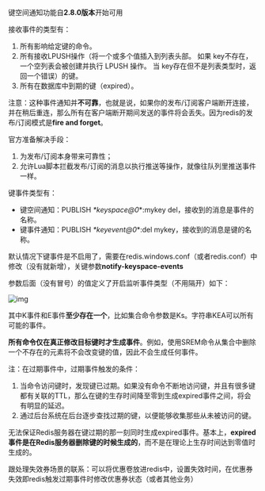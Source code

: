 键空间通知功能自**2.8.0版本**开始可用



接收事件的类型有：

1. 所有影响给定键的命令。
2. 所有接收LPUSH操作（将一个或多个值插入到列表头部。 如果 key不存在，一个空列表会被创建并执行 LPUSH 操作。 当 key存在但不是列表类型时，返回一个错误）的键。
3. 所有在数据库中到期的键（expired）。

注意：这种事件通知并**不可靠**，也就是说，如果你的发布/订阅客户端断开连接，并在稍后重连，那么所有在客户端断开期间发送的事件将会丢失。因为redis的发布/订阅模式是**fire and forget**。

官方准备解决手段：

1. 为发布/订阅本身带来可靠性；
2. 允许Lua脚本拦截发布/订阅的消息以执行推送等操作，就像往队列里推送事件一样。



键事件类型有：

- 键空间通知：PUBLISH _*keyspace@0_*:mykey del，接收到的消息是事件的名称。
- 键事件通知：PUBLISH _*keyevent@0_*:del mykey，接收到的消息是键的名称。



默认情况下键事件是不启用了，需要在redis.windows.conf（或者redis.conf）中修改（没有就新增），关键参数**notify-keyspace-events**



参数后面（没有冒号）的值定义了开启监听事件类型（不用隔开）如下：

![img](http://pcc.huitogo.club/f7ffad2f322aa7978820cd4b29e554a3)

其中K事件和E事件**至少存在一个**，比如集合命令参数是Ks。字符串KEA可以所有可能的事件。

**所有命令仅在真正修改目标键时才生成事件**。例如，使用SREM命令从集合中删除一个不存在的元素将不会改变键的值，因此不会生成任何事件。



注：在过期事件中，过期事件触发的条件：

1. 当命令访问键时，发现键已过期。如果没有命令不断地访问键，并且有很多键都有关联的TTL，那么在键的生存时间降至零到生成expired事件之间，将会有明显的延迟。
2. 通过后台系统在后台逐步查找过期的键，以便能够收集那些从未被访问的键。



无法保证Redis服务器在键过期的那一刻同时生成expired事件。基本上，**expired事件是在Redis服务器删除键的时候生成的**，而不是在理论上生存时间达到零值时生成的。

跟处理失效券场景的联系：可以将优惠卷放进redis中，设置失效时间，在优惠券失效即redis触发过期事件时修改优惠券状态（或者其他业务）